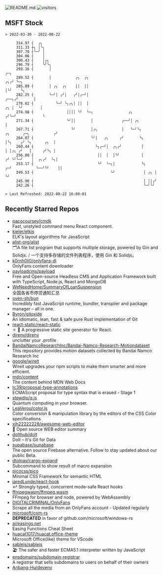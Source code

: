 ![README.md](https://github.com/Gerhut/Gerhut/workflows/README.md/badge.svg)
![visitors](https://visitors.vercel.app/Gerhut/Gerhut?token=8cf69d1f6813d272ef062726b6070c9be4ff72038cfe5a7ded7384a8da65d866)

## MSFT Stock

```
> 2022-03-30 - 2022-08-22

     314.97 ┤  ╭╮                                                                                                
     311.33 ┼╮ │╰╮                                                                                               
     307.70 ┤╰─╯ │                                                                                               
     304.06 ┤    │                                                                                               
     300.43 ┤    │╭╮                                                                                             
     296.79 ┤    ╰╯╰╮                                                                                            
     293.16 ┤       │                                                                                     ╭─╮    
     289.52 ┤       │           ╭╮  ╭╮                                                                 ╭╮╭╯ ╰─╮  
     285.89 ┤       │ ╭╮  ╭╮    ││  ││                                                                 │╰╯    ╰╮ 
     282.25 ┤       ╰─╯│ ╭╯│   ╭╯│╭─╯│                                                            ╭──╮╭╯       │ 
     278.62 ┤          ╰─╯ ╰╮╭╮│ ││  │                                                         ╭╮ │  ╰╯        │ 
     274.98 ┤               ││││ ╰╯  ╰─╮                ╭╮                                    ╭╯╰─╯            ╰ 
     271.34 ┤               ╰╯││       │             ╭──╯│ ╭╮                                 │                  
     267.71 ┤                 ╰╯       │╭╮           │   ╰─╯╰╮         ╭╮      ╭─╮           ╭╯                  
     264.07 ┤                          ╰╯│   ╭╮     ╭╯       ╰╮        │╰╮    ╭╯ ╰╮      ╭╮  │                   
     260.44 ┤                            ╰╮╭─╯│  ╭╮╭╯         │        │ │╭╮ ╭╯   │     ╭╯╰╮ │                   
     256.80 ┤                             ││  │  │╰╯          │       ╭╯ ╰╯╰─╯    │  ╭╮╭╯  ╰╮│                   
     253.17 ┤                             ╰╯  ╰─╮│            ╰╮    ╭─╯           ╰──╯╰╯    ││                   
     249.53 ┤                                   ╰╯             │ ╭╮ │                       ╰╯                   
     245.90 ┤                                                  │ ││╭╯                                            
     242.26 ┤                                                  ╰─╯╰╯                                             

> Last Refreshed: 2022-08-22 16:00:01
```

## Recently Starred Repos

- [pacocoursey/cmdk](https://github.com/pacocoursey/cmdk)  
  Fast, unstyled command menu React component.
- [kieler/elkjs](https://github.com/kieler/elkjs)  
  ELK's layout algorithms for JavaScript
- [alist-org/alist](https://github.com/alist-org/alist)  
  🗂️A file list program that supports multiple storage, powered by Gin and Solidjs. / 一个支持多存储的文件列表程序，使用 Gin 和 Solidjs。
- [k0rnh0li0/onlyfans-dl](https://github.com/k0rnh0li0/onlyfans-dl)  
  OnlyFans content downloader
- [payloadcms/payload](https://github.com/payloadcms/payload)  
  Free and Open-source Headless CMS and Application Framework built with TypeScript, Node.js, React and MongoDB
- [WeNeedHome/SummaryOfLoanSuspension](https://github.com/WeNeedHome/SummaryOfLoanSuspension)  
  全国各省市停贷通知汇总
- [oven-sh/bun](https://github.com/oven-sh/bun)  
  Incredibly fast JavaScript runtime, bundler, transpiler and package manager – all in one.
- [Byron/gitoxide](https://github.com/Byron/gitoxide)  
  An idiomatic, lean, fast & safe pure Rust implementation of Git
- [react-static/react-static](https://github.com/react-static/react-static)  
  ⚛️ 🚀 A progressive static site generator for React.
- [direnv/direnv](https://github.com/direnv/direnv)  
  unclutter your .profile
- [BandaiNamcoResearchInc/Bandai-Namco-Research-Motiondataset](https://github.com/BandaiNamcoResearchInc/Bandai-Namco-Research-Motiondataset)  
  This repository provides motion datasets collected by Bandai Namco Research Inc
- [google/wireit](https://github.com/google/wireit)  
  Wireit upgrades your npm scripts to make them smarter and more efficient.
- [mdn/content](https://github.com/mdn/content)  
  The content behind MDN Web Docs
- [tc39/proposal-type-annotations](https://github.com/tc39/proposal-type-annotations)  
  ECMAScript proposal for type syntax that is erased - Stage 1
- [stewdio/q.js](https://github.com/stewdio/q.js)  
  Quantum computing in your browser.
- [LeaVerou/color.js](https://github.com/LeaVerou/color.js)  
  Color conversion & manipulation library by the editors of the CSS Color specifications
- [xjh22222228/awesome-web-editor](https://github.com/xjh22222228/awesome-web-editor)  
  🔨  Open source WEB editor summary
- [dolthub/dolt](https://github.com/dolthub/dolt)  
  Dolt – It's Git for Data
- [supabase/supabase](https://github.com/supabase/supabase)  
  The open source Firebase alternative. Follow to stay updated about our public Beta.
- [dtolnay/cargo-expand](https://github.com/dtolnay/cargo-expand)  
  Subcommand to show result of macro expansion
- [picocss/pico](https://github.com/picocss/pico)  
  Minimal CSS Framework for semantic HTML
- [jaredLunde/react-hook](https://github.com/jaredLunde/react-hook)  
  ↩ Strongly typed, concurrent mode-safe React hooks
- [ffmpegwasm/ffmpeg.wasm](https://github.com/ffmpegwasm/ffmpeg.wasm)  
  FFmpeg for browser and node, powered by WebAssembly
- [DIGITALCRIMINAL/OnlyFans](https://github.com/DIGITALCRIMINAL/OnlyFans)  
  Scrape all the media from an OnlyFans account - Updated regularly
- [microsoft/com-rs](https://github.com/microsoft/com-rs)  
  **DEPRECATED** in favor of github.com/microsoft/windows-rs
- [ai/easings.net](https://github.com/ai/easings.net)  
  Easing Functions Cheat Sheet
- [huacat1017/huacat.office-theme](https://github.com/huacat1017/huacat.office-theme)  
  Microsoft Office(like) theme for VScode
- [sablejs/sablejs](https://github.com/sablejs/sablejs)  
  🏖️ The safer and faster ECMA5.1 interpreter written by JavaScript
- [ensdomains/subdomain-registrar](https://github.com/ensdomains/subdomain-registrar)  
  A registrar that sells subdomains to users on behalf of their owners
- [Anbang-Hu/devenv](https://github.com/Anbang-Hu/devenv)  
